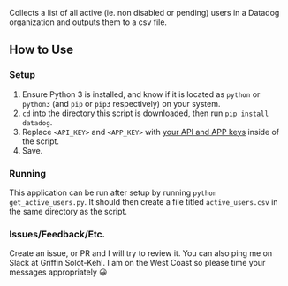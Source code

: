 Collects a list of all active (ie. non disabled or pending) users in a Datadog organization and outputs them to a csv file.

## How to Use

### Setup

1. Ensure Python 3 is installed, and know if it is located as `python` or `python3` (and `pip` or `pip3` respectively) on your system.
2. `cd` into the directory this script is downloaded, then run `pip install datadog`.
3. Replace `<API_KEY>` and `<APP_KEY>`  with [your API and APP keys](https://app.datadoghq.com/account/settings#api) inside of the script.
4. Save.

### Running

This application can be run after setup by running `python get_active_users.py`. It should then create a file titled `active_users.csv` in the same directory as the script.

### Issues/Feedback/Etc.

Create an issue, or PR and I will try to review it. You can also ping me on Slack at Griffin Solot-Kehl. I am on the West Coast so please time your messages appropriately 😀